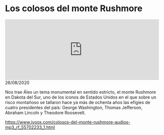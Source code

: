 # Los colosos del monte Rushmore
<iframe id='audio_88903085' frameborder='0' allowfullscreen='' scrolling='no' height='200' style='width:100%;' src='https://www.ivoox.com/player_ej_55702233_6_1.html' loading='lazy'></iframe>26/08/2020

Nos trae Álex un tema monumental en sentido estricto, el monte Rushmore en Dakota del Sur, uno de los iconos de Estados Unidos en el que sobre un risco montañoso se tallaron hace ya más de ochenta años las efigies de cuatro presidentes del país: George Washington, Thomas Jefferson, Abraham Lincoln y Theodore Roosevelt.  

 

https://www.ivoox.com/colosos-del-monte-rushmore-audios-mp3_rf_55702233_1.html
